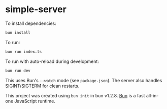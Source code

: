 # simple-server

To install dependencies:

```bash
bun install
```

To run:

```bash
bun run index.ts
```

To run with auto-reload during development:

```bash
bun run dev
```

This uses Bun's `--watch` mode (see `package.json`). The server also handles SIGINT/SIGTERM for clean restarts.

This project was created using `bun init` in bun v1.2.8. [Bun](https://bun.sh) is a fast all-in-one JavaScript runtime.
